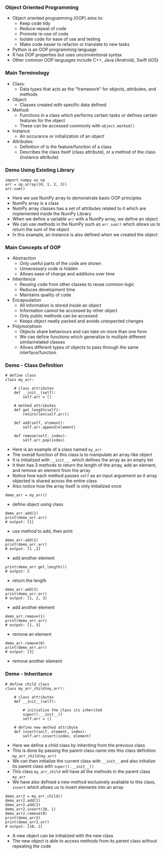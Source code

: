 ### Object Oriented Programming
- Object oriented programming (OOP) aims to:
  - Keep code tidy
  - Reduce repeat of code
  - Promote re-use of code
  - Isolate code for ease of use and testing
  - Make code easier to refactor or translate to new tasks
- Python is an OOP programming language
- R has OOP properties but uses unconventional syntax
- Other common OOP languages include C++, Java (Android), Swift (iOS)

### Main Terminology
- Class:
  - Data types that acts as the "framework" for objects, attributes, and methods  
- Object:
  - Classes created with specific data defined
- Method:
  - Functions in a class which performs certain tasks or defines certain features for the object
  - These can be accessed commonly with ```object.method()```
- Instance
  - An occurance or initialization of an object
- Attributes:
  - Definition of is the feature/function of a class
  - Describes the class itself (class attribute), or a method of the class (instance attribute)

### Demo Using Existing Library
```
import numpy as np
arr = np.array([0, 1, 2, 3])
arr.sum()
```
- Here we use NumPy array to demonstrate basic OOP principles
- NumPy array is a class
- NumPy array classes has a set of attributes related to it which are implemented inside the NumPy Library
- When we define a variable ```arr``` with a NumPy array, we define an object
- We can use methods in the NumPy such as ```arr.sum()``` which allows us to return the sum of the object
- In this example, an instance is also defined when we created the object

### Main Concepts of OOP
- Abstraction
  - Only useful parts of the code are shown
  - Unnecessary code is hidden
  - Allows ease of change and additions over time
- Inheritence
  - Reusing code from other classes to reuse common logic
  - Reduces development time
  - Maintains quality of code
- Encapsulation
  - All information is stored inside an object
  - Information cannot be accessed by other object
  - Only public methods can be accessed
  - Keeps object neatly packed and avoids unexpected changes
- Polymorphism
  - Objects share behaviours and can take on more than one form
  - We can define functions which generalize to multiple different similar/related classes
  - Allows different types of objects to pass through the same interface/function

### Demo - Class Definition
```
# define class
class my_arr:

    # class attributes
    def __init__(self):
        self.arr = []

    # method attributes
    def get_length(self):
        return(len(self.arr))

    def add(self, element):
        self.arr.append(element)

    def remove(self, index):
        self.arr.pop(index)
```
- Here is an example of a class named ```my_arr```
- The overall function of this class is to manipulate an array-like object
- It is initialized with ```__init___``` which defines the array as an empty list
- It then has 3 methods to return the length of the array, add an element, and remove an element from the array
- Notice how each method passes ```self``` as an input arguement as it array objected is shared across the entire class
- Also notice how the array itself is only initialized once

```
demo_arr = my_arr()
```
- define object using class

```
demo_arr.add(1)
print(demo_arr.arr)
# output: [1]
```
- use method to add, then print

```
demo_arr.add(2)
print(demo_arr.arr)
# output: [1 ,2]
```
- add another element

```
print(demo_arr.get_length())
# output: 2
```
- return the length

```
demo_arr.add(3)
print(demo_arr.arr)
# output: [1, 2, 3]
```
- add another element

```
demo_arr.remove(1)
print(demo_arr.arr)
# output: [1, 3]
```
- remove an element

```
demo_arr.remove(0)
print(demo_arr.arr)
# output: [3]
```
- remove another element

### Demo - Inheritance
```
# define child class
class my_arr_child(my_arr):

    # class attributes
    def __init__(self):

        # initialize the class its inherited
        super().__init__()
        self.arr = []

    # define new method attribute
    def insert(self, element, index):
        self.arr.insert(index, element)
```
- Here we define a child class by inheriting from the previous class
- This is done by passing the parent class name into this class definition ```my_arr_child(my_arr)```
- We can then initialize the current class with ```__init__``` and also initialize its parent class with ```super().__init__()```
- This class ```my_arr_child``` will have all the methods in the parent class ```my_arr```
- We have also defined a new method exclusively available to this class, ```insert``` which allows us to insert elements into an array

```
demo_arr2 = my_arr_child()
demo_arr2.add(1)
demo_arr2.add(2)
demo_arr2.insert(10, 1)
demo_arr2.remove(0)
print(demo_arr2)
print(demo_arr2.arr)
# output: [10, 2]
```
- A new object can be initialized with the new class
- The new object is able to access methods from its parent class without repeating the code
